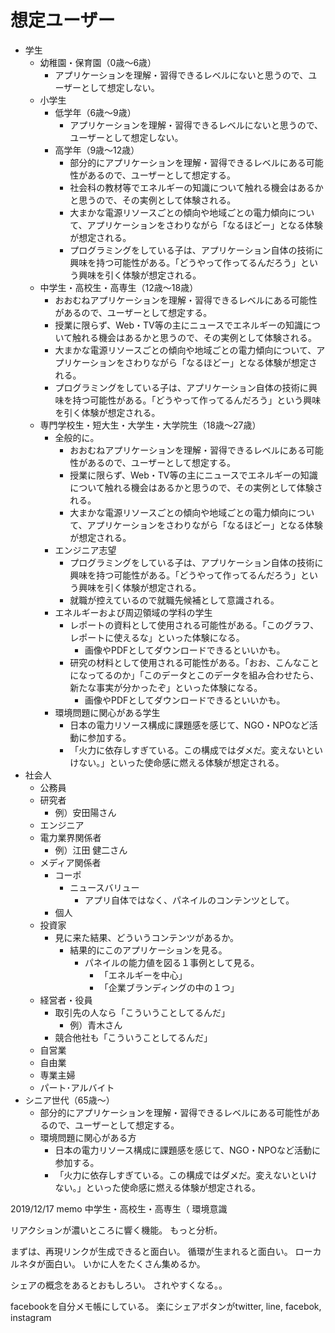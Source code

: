 # 想定ユーザー
- 学生
  - 幼稚園・保育園（0歳〜6歳）
    - アプリケーションを理解・習得できるレベルにないと思うので、ユーザーとして想定しない。
  - 小学生
    - 低学年（6歳〜9歳）
      - アプリケーションを理解・習得できるレベルにないと思うので、ユーザーとして想定しない。
    - 高学年（9歳〜12歳）
      - 部分的にアプリケーションを理解・習得できるレベルにある可能性があるので、ユーザーとして想定する。
      - 社会科の教材等でエネルギーの知識について触れる機会はあるかと思うので、その実例として体験される。
      - 大まかな電源リソースごとの傾向や地域ごとの電力傾向について、アプリケーションをさわりながら「なるほどー」となる体験が想定される。
      - プログラミングをしている子は、アプリケーション自体の技術に興味を持つ可能性がある。「どうやって作ってるんだろう」という興味を引く体験が想定される。
  - 中学生・高校生・高専生（12歳〜18歳）
    - おおむねアプリケーションを理解・習得できるレベルにある可能性があるので、ユーザーとして想定する。
    - 授業に限らず、Web・TV等の主にニュースでエネルギーの知識について触れる機会はあるかと思うので、その実例として体験される。
    - 大まかな電源リソースごとの傾向や地域ごとの電力傾向について、アプリケーションをさわりながら「なるほどー」となる体験が想定される。
    - プログラミングをしている子は、アプリケーション自体の技術に興味を持つ可能性がある。「どうやって作ってるんだろう」という興味を引く体験が想定される。
  - 専門学校生・短大生・大学生・大学院生（18歳〜27歳）
    - 全般的に。
      - おおむねアプリケーションを理解・習得できるレベルにある可能性があるので、ユーザーとして想定する。
      - 授業に限らず、Web・TV等の主にニュースでエネルギーの知識について触れる機会はあるかと思うので、その実例として体験される。
      - 大まかな電源リソースごとの傾向や地域ごとの電力傾向について、アプリケーションをさわりながら「なるほどー」となる体験が想定される。
    - エンジニア志望
      - プログラミングをしている子は、アプリケーション自体の技術に興味を持つ可能性がある。「どうやって作ってるんだろう」という興味を引く体験が想定される。
      - 就職が控えているので就職先候補として意識される。
    - エネルギーおよび周辺領域の学科の学生
      - レポートの資料として使用される可能性がある。「このグラフ、レポートに使えるな」といった体験になる。
        - 画像やPDFとしてダウンロードできるといいかも。
      - 研究の材料として使用される可能性がある。「おお、こんなことになってるのか」「このデータとこのデータを組み合わせたら、新たな事実が分かったぞ」といった体験になる。
        - 画像やPDFとしてダウンロードできるといいかも。
    - 環境問題に関心がある学生
      - 日本の電力リソース構成に課題感を感じて、NGO・NPOなど活動に参加する。
      - 「火力に依存しすぎている。この構成ではダメだ。変えないといけない。」といった使命感に燃える体験が想定される。
- 社会人
  - 公務員
  - 研究者
    - 例）安田陽さん
  - エンジニア
  - 電力業界関係者
    - 例）江田 健二さん
  - メディア関係者
    - コーポ
      - ニュースバリュー
        - アプリ自体ではなく、パネイルのコンテンツとして。
    - 個人
  - 投資家
    - 見に来た結果、どういうコンテンツがあるか。
      - 結果的にこのアプリケーションを見る。
        - パネイルの能力値を図る１事例として見る。
          - 「エネルギーを中心」
          - 「企業ブランディングの中の１つ」
  - 経営者・役員
    - 取引先の人なら「こういうことしてるんだ」
      - 例）青木さん
    - 競合他社も「こういうことしてるんだ」
  - 自営業
  - 自由業
  - 専業主婦
  - パート･アルバイト
- シニア世代（65歳〜）
  - 部分的にアプリケーションを理解・習得できるレベルにある可能性があるので、ユーザーとして想定する。
  - 環境問題に関心がある方
      - 日本の電力リソース構成に課題感を感じて、NGO・NPOなど活動に参加する。
      - 「火力に依存しすぎている。この構成ではダメだ。変えないといけない。」といった使命感に燃える体験が想定される。

2019/12/17 memo
中学生・高校生・高専生（
環境意識

リアクションが濃いところに響く機能。
もっと分析。

まずは、再現リンクが生成できると面白い。
循環が生まれると面白い。
ローカルネタが面白い。
いかに人をたくさん集めるか。

シェアの概念をあるとおもしろい。
されやすくなる。。

facebookを自分メモ帳にしている。
楽にシェアボタンがtwitter, line, facebok, instagram